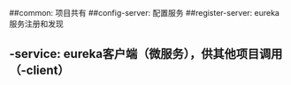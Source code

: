 ##common: 项目共有
##config-server: 配置服务
##register-server: eureka 服务注册和发现
## -service: eureka客户端（微服务），供其他项目调用（-client）